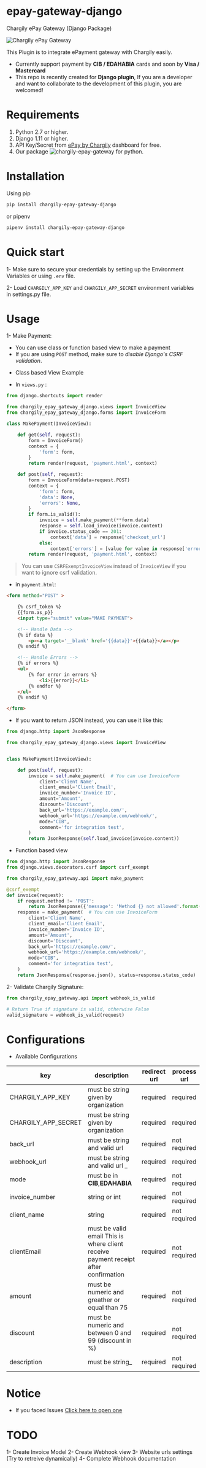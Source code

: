 # epay-gateway-django
Chargily ePay Gateway (Django Package)

![Chargily ePay Gateway](https://raw.githubusercontent.com/Chargily/epay-gateway-php/main/assets/banner-1544x500.png "Chargily ePay Gateway")

This Plugin is to integrate ePayment gateway with Chargily easily.
- Currently support payment by **CIB / EDAHABIA** cards and soon by **Visa / Mastercard** 
- This repo is recently created for **Django plugin**, If you are a developer and want to collaborate to the development of this plugin, you are welcomed!

# Requirements
1. Python 2.7 or higher.
2. Django 1.11 or higher.
3. API Key/Secret from [ePay by Chargily](https://epay.chargily.com.dz) dashboard for free.
4. Our package ![chargily-epay-gateway](https://pypi.org/project/chargily-epay-gateway/ "Chargily ePay Gateway package") for python.

# Installation
Using pip
```bash
pip install chargily-epay-gateway-django
```

or pipenv
```bash
pipenv install chargily-epay-gateway-django
```

# Quick start
1- Make sure to secure your credentials by setting up the Environment Variables or using `.env` file.

2- Load `CHARGILY_APP_KEY` and `CHARGILY_APP_SECRET` environment variables in settings.py file.


# Usage
1- Make Payment:

- You can use class or function based view to make a payment
- If you are using `POST` method, make sure to *disable Django's CSRF validation*.

* Class based View Example

- In `views.py` :
```python
from django.shortcuts import render

from chargily_epay_gateway_django.views import InvoiceView
from chargily_epay_gateway_django.forms import InvoiceForm

class MakePayment(InvoiceView):

    def get(self, request):
        form = InvoiceForm()
        context = {
            'form': form,
        }
        return render(request, 'payment.html', context)

    def post(self, request):
        form = InvoiceForm(data=request.POST)
        context = {
            'form': form,
            'data': None,
            'errors': None,
        }
        if form.is_valid():
            invoice = self.make_payment(**form.data)
            response = self.load_invoice(invoice.content)
            if invoice.status_code == 201:
                context['data'] = response['checkout_url']
            else:
                context['errors'] = [value for value in response['errors'].items()]
        return render(request, 'payment.html', context)
```

> You can use `CSRFExemptInvoiceView` instead of `InvoiceView` if you want to ignore csrf validation.

- in `payment.html`:
```html
<form method="POST" >

    {% csrf_token %}
    {{form.as_p}}
    <input type="submit" value="MAKE PAYMENT">

    <!-- Handle Data -->
    {% if data %}
        <p><a target='__blank' href='{{data}}'>{{data}}</a></p>
    {% endif %}

    <!-- Handle Errors -->
    {% if errors %}
    <ul>
        {% for error in errors %}
            <li>{{error}}</li>
        {% endfor %}
    </ul>
    {% endif %}

</form>
```


- If you want to return JSON instead, you can use it like this:
```Python
from django.http import JsonResponse

from chargily_epay_gateway_django.views import InvoiceView


class MakePayment(InvoiceView):

    def post(self, request):
        invoice = self.make_payment(  # You can use InvoiceForm
            client='Client Name',
            client_email='Client Email',
            invoice_number='Invoice ID',
            amount='Amount',
            discount='Discount',
            back_url='https://example.com/',
            webhook_url='https://example.com/webhook/',
            mode="CIB",
            comment='for integration test',
        )
        return JsonResponse(self.load_invoice(invoice.content))
```

* Function based view

```python
from django.http import JsonResponse
from django.views.decorators.csrf import csrf_exempt

from chargily_epay_gateway.api import make_payment

@csrf_exempt
def invoice(request):
    if request.method != 'POST':
        return JsonResponse({'message': 'Method {} not allowed'.format(request.method)}, status=403)
    response = make_payment(  # You can use InvoiceForm
        client='Client Name',
        client_email='Client Email',
        invoice_number='Invoice ID',
        amount='Amount',
        discount='Discount',
        back_url='https://example.com/',
        webhook_url='https://example.com/webhook/',
        mode="CIB",
        comment='for integration test',
    )
    return JsonResponse(response.json(), status=response.status_code)
```

2- Validate Chargily Signature:

```python
from chargily_epay_gateway.api import webhook_is_valid

# Return True if signature is valid, otherwise False
valid_signature = webhook_is_valid(request)
```

# Configurations

- Available Configurations

| key                   |  description                                                                                          | redirect url |  process url |
|-----------------------|-------------------------------------------------------------------------------------------------------|--------------|--------------|
| CHARGILY_APP_KEY               | must be string given by organization                                                                  |   required   |   required   |
| CHARGILY_APP_SECRET            | must be string given by organization                                                                  |   required   |   required   |
| back_url        | must be string and valid url                                                                          |   required   | not required |
| webhook_url        | must be string and valid url                                                                          _|   required   | required |
| mode                  | must be in **CIB**,**EDAHABIA**                                                                       |   required   | not required |
| invoice_number       |  string or int                                                                                 |   required   | not required |
| client_name  | string                                                                                        |   required   | not required |
| clientEmail | must be valid email This is where client receive payment receipt after confirmation        |   required   | not required |
| amount      | must be numeric and greather or equal than  75                                                        |   required   | not required |
| discount    | must be numeric and between 0 and 99  (discount in %)                                     |   required   | not required |
| description  | must be string_                                                                                        |   required   | not required |


# Notice

- If you faced Issues [Click here to open one](https://github.com/Chargily/epay-gateway-django)


# TODO

1- Create Invoice Model
2- Create Webhook view
3- Website urls settings (Try to retreive dynamically)
4- Complete Webhook documentation
